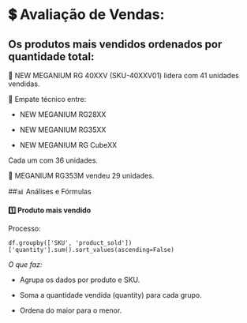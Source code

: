 # 💲 Avaliação de Vendas:

## Os produtos mais vendidos ordenados por quantidade total:

🥇 NEW MEGANIUM RG 40XXV (SKU-40XXV01) lidera com 41 unidades vendidas.

🥈 Empate técnico entre:

- NEW MEGANIUM RG28XX

- NEW MEGANIUM RG35XX

- NEW MEGANIUM RG CubeXX

Cada um com 36 unidades.

🥉 MEGANIUM RG353M vendeu 29 unidades.


##📊 Análises e Fórmulas

**1️⃣ Produto mais vendido**

Processo:

    df.groupby(['SKU', 'product_sold'])['quantity'].sum().sort_values(ascending=False)

*O que faz:*

- Agrupa os dados por produto e SKU.

- Soma a quantidade vendida (quantity) para cada grupo.

- Ordena do maior para o menor.

